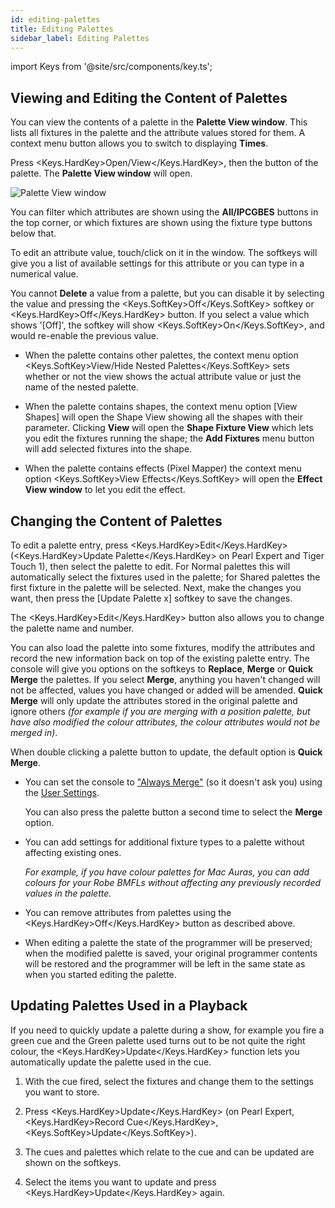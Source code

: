 ```yaml
---
id: editing-palettes
title: Editing Palettes
sidebar_label: Editing Palettes
---
```


import Keys from '@site/src/components/key.ts';

Viewing and Editing the Content of Palettes
-------------------------------------------

You can view the contents of a palette in the **Palette View window**. This
lists all fixtures in the palette and the attribute values stored for
them. A context menu button allows you to switch to displaying **Times**.

Press <Keys.HardKey>Open/View</Keys.HardKey>, then the button of the palette. The **Palette View
window** will open.

![Palette View window](/docs/images/Palette-View-window.png)

You can filter which attributes are shown using the **All/IPCGBES** buttons
in the top corner, or which fixtures are shown using the fixture type
buttons below that.

To edit an attribute value, touch/click on it in the window. The
softkeys will give you a list of available settings for this attribute
or you can type in a numerical value.

You cannot **Delete** a value from a palette, but you can disable it by selecting the value and
pressing the <Keys.SoftKey>Off</Keys.SoftKey> softkey or <Keys.HardKey>Off</Keys.HardKey> button. If you select a value which shows
'[Off]', the softkey will show <Keys.SoftKey>On</Keys.SoftKey>, and would re-enable the previous value.

-   When the palette contains other palettes, the context menu option
    <Keys.SoftKey>View/Hide Nested Palettes</Keys.SoftKey> sets whether or not the view shows the
    actual attribute value or just the name of the nested palette.

-   When the palette contains shapes, the context menu option \[View
    Shapes\] will open the Shape View showing all the shapes with their
    parameter. Clicking **View** will open the **Shape Fixture View** which lets
    you edit the fixtures running the shape; the **Add Fixtures** menu
    button will add selected fixtures into the shape.

-   When the palette contains effects (Pixel Mapper) the context menu
    option <Keys.SoftKey>View Effects</Keys.SoftKey> will open the **Effect View window** to let you
    edit the effect.

Changing the Content of Palettes
--------------------------------

To edit a palette entry, press <Keys.HardKey>Edit</Keys.HardKey> (<Keys.HardKey>Update Palette</Keys.HardKey> on Pearl
Expert and Tiger Touch 1), then select the palette to edit. For Normal
palettes this will automatically select the fixtures used in the
palette; for Shared palettes the first fixture in the palette will be
selected. Next, make the changes you want, then press the \[Update
Palette x\] softkey to save the changes.

The <Keys.HardKey>Edit</Keys.HardKey> button also allows you to change the
palette name and number.

You can also load the palette into some fixtures, modify the attributes
and record the new information back on top of the existing palette
entry. The console will give you options on the softkeys to **Replace**,
**Merge** or **Quick Merge** the palettes. If you select **Merge**, anything you
haven't changed will not be affected, values you have changed or added
will be amended. **Quick Merge** will only update the attributes stored in
the original palette and ignore others *(for example if you are merging
with a position palette, but have also modified the colour attributes,
the colour attributes would not be merged in)*.

When double clicking a palette button to update, the default option is
**Quick Merge**.

-   You can set the console to 
    ["Always Merge"](../system-settings/user-settings.md#prompt-replace)
    (so it doesn't ask you) using the 
    [User Settings](../system-settings/user-settings.md).

    You can also press the palette button a second time to select the
    **Merge** option.

-   You can add settings for additional fixture types to a palette without affecting
    existing ones.

    *For example, if you have colour palettes for Mac
    Auras, you can add colours for your Robe BMFLs without affecting any
    previously recorded values in the palette.*

-   You can remove attributes from palettes using the
    <Keys.HardKey>Off</Keys.HardKey> button as described above.

-   When editing a palette the state of the programmer will be
    preserved; when the modified palette is saved, your original
    programmer contents will be restored and the programmer will be left
    in the same state as when you started editing the palette.

Updating Palettes Used in a Playback
------------------------------------

If you need to quickly update a palette during a show, for example you
fire a green cue and the Green palette used turns out to be not quite
the right colour, the <Keys.HardKey>Update</Keys.HardKey> function lets you automatically update the
palette used in the cue.

1. With the cue fired, select the fixtures and change them to the
settings you want to store.

2. Press <Keys.HardKey>Update</Keys.HardKey> (on Pearl Expert, <Keys.HardKey>Record Cue</Keys.HardKey>, <Keys.SoftKey>Update</Keys.SoftKey>).

3. The cues and palettes which relate to the cue and can be updated are
shown on the softkeys.

4. Select the items you want to update and press <Keys.HardKey>Update</Keys.HardKey> again.
